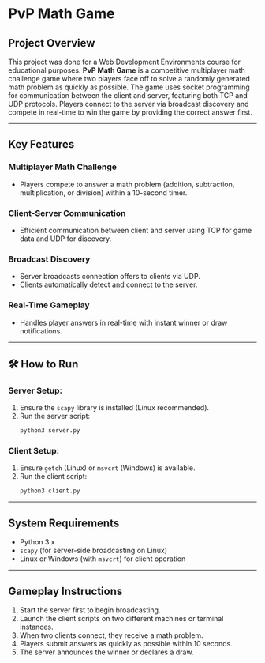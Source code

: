 # PvP Math Game

##  Project Overview

This project was done for a Web Development Environments course for educational purposes.
**PvP Math Game** is a competitive multiplayer math challenge game where two players face off to solve a randomly generated math problem as quickly as possible. The game uses socket programming for communication between the client and server, featuring both TCP and UDP protocols. Players connect to the server via broadcast discovery and compete in real-time to win the game by providing the correct answer first.

---

##  Key Features

###  Multiplayer Math Challenge
- Players compete to answer a math problem (addition, subtraction, multiplication, or division) within a 10-second timer.

###  Client-Server Communication
- Efficient communication between client and server using TCP for game data and UDP for discovery.

###  Broadcast Discovery
- Server broadcasts connection offers to clients via UDP.
- Clients automatically detect and connect to the server.

###  Real-Time Gameplay
- Handles player answers in real-time with instant winner or draw notifications.

---

## 🛠 How to Run

### **Server Setup:**
1. Ensure the `scapy` library is installed (Linux recommended).
2. Run the server script:
   ```bash
   python3 server.py
   ```

### **Client Setup:**
1. Ensure `getch` (Linux) or `msvcrt` (Windows) is available.
2. Run the client script:
   ```bash
   python3 client.py
   ```

---

##  System Requirements

- Python 3.x
- `scapy` (for server-side broadcasting on Linux)
- Linux or Windows (with `msvcrt`) for client operation

---

##  Gameplay Instructions
1. Start the server first to begin broadcasting.
2. Launch the client scripts on two different machines or terminal instances.
3. When two clients connect, they receive a math problem.
4. Players submit answers as quickly as possible within 10 seconds.
5. The server announces the winner or declares a draw.
